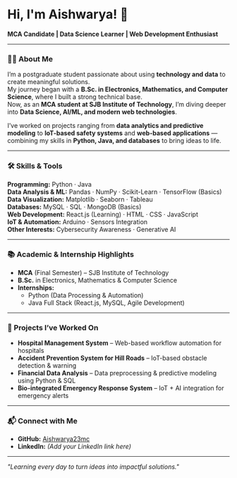 # Hi, I'm Aishwarya! 👋

**MCA Candidate | Data Science Learner | Web Development Enthusiast**

---

### 👩‍💻 About Me  
I’m a postgraduate student passionate about using **technology and data** to create meaningful solutions.  
My journey began with a **B.Sc. in Electronics, Mathematics, and Computer Science**, where I built a strong technical base.  
Now, as an **MCA student at SJB Institute of Technology**, I’m diving deeper into **Data Science, AI/ML, and modern web technologies**.

I’ve worked on projects ranging from **data analytics and predictive modeling** to **IoT-based safety systems** and **web-based applications** — combining my skills in **Python, Java, and databases** to bring ideas to life.

---

### 🛠️ Skills & Tools  

**Programming:** Python · Java  
**Data Analysis & ML:** Pandas · NumPy · Scikit-Learn · TensorFlow (Basics)  
**Data Visualization:** Matplotlib · Seaborn · Tableau  
**Databases:** MySQL · SQL · MongoDB (Basics)  
**Web Development:** React.js (Learning) · HTML · CSS · JavaScript  
**IoT & Automation:** Arduino · Sensors Integration  
**Other Interests:** Cybersecurity Awareness · Generative AI  

---

### 📚 Academic & Internship Highlights  
- **MCA** (Final Semester) – SJB Institute of Technology  
- **B.Sc.** in Electronics, Mathematics & Computer Science  
- **Internships:**  
  - Python (Data Processing & Automation)  
  - Java Full Stack (React.js, MySQL, Agile Development)  

---

### 🚀 Projects I’ve Worked On  
- **Hospital Management System** – Web-based workflow automation for hospitals  
- **Accident Prevention System for Hill Roads** – IoT-based obstacle detection & warning  
- **Financial Data Analysis** – Data preprocessing & predictive modeling using Python & SQL  
- **Bio-integrated Emergency Response System** – IoT + AI integration for emergency alerts  

---

### 📬 Connect with Me  
- **GitHub:** [Aishwarya23mc](https://github.com/Aishwarya23mc)  
- **LinkedIn:** *(Add your LinkedIn link here)*  

---

*"Learning every day to turn ideas into impactful solutions."*

